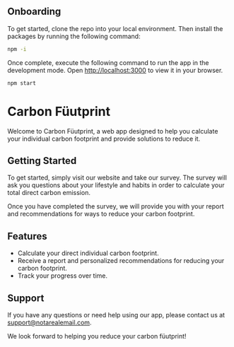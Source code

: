 ## Onboarding

To get started, clone the repo into your local environment. Then install the packages by running the following command:

```bash
npm -i
```

Once complete, execute the following command to run the app in the development mode. Open [http://localhost:3000](http://localhost:3000) to view it in your browser.

```bash
npm start
```

# Carbon Füutprint

Welcome to Carbon Füutprint, a web app designed to help you calculate your individual carbon footprint and provide solutions to reduce it.

## Getting Started

To get started, simply visit our website and take our survey. The survey will ask you questions about your lifestyle and habits in order to calculate your total direct carbon emission.

Once you have completed the survey, we will provide you with your report and recommendations for ways to reduce your carbon footprint.

## Features

- Calculate your direct individual carbon footprint.
- Receive a report and personalized recommendations for reducing your carbon footprint.
- Track your progress over time.

## Support

If you have any questions or need help using our app, please contact us at support@notarealemail.com.

We look forward to helping you reduce your carbon füutprint!
